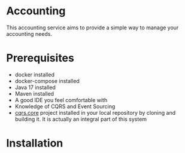 # Accounting

This accounting service aims to provide a simple way to manage your accounting needs.

# Prerequisites

- docker installed
- docker-compose installed
- Java 17 installed
- Maven installed
- A good IDE you feel comfortable with
- Knowledge of CQRS and Event Sourcing
- [cqrs.core](https://github.com/IvoNet/cqrs.core) project installed in your local repository by cloning and building
  it. It is actually an integral part of this system

# Installation

